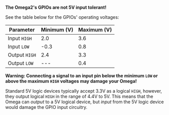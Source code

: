 **The Omega2's GPIOs are not 5V input tolerant!**

See the table below for the GPIOs' operating voltages:

| Parameter | Minimum (V) | Maximum (V) |
|-|-|-|
| Input `HIGH` | 2.0 | 3.6 |
| Input `LOW` | -0.3 | 0.8 |
| Output `HIGH` | 2.4 | 3.3 |
| Output `LOW` | --- | 0.4 |

**Warning: Connecting a signal to an input pin below the minimum `LOW` or above the maximum `HIGH` voltages may damage your Omega!**

Standard 5V logic devices typically accept 3.3V as a logical `HIGH`, however, they output logical `HIGH` in the range of 4.4V to 5V. This means that the Omega can *output* to a 5V logical device, but *input* from the 5V logic device would damage the GPIO input circuitry. 
